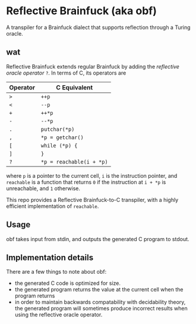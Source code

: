 # Reflective Brainfuck (aka obf)

A transpiler for a Brainfuck dialect that supports reflection through a 
Turing oracle.


## wat

Reflective Brainfuck extends regular Brainfuck by adding the 
*reflective oracle operator* `?`. In terms of C, its operators are

Operator | C Equivalent
-------- | ------------
`>`      | `++p`
`<`      | `--p`
`+`      | `++*p`
`-`      | `--*p`
`.`      | `putchar(*p)`
`,`      | `*p = getchar()`
`[`      | `while (*p) {`
`]`      | `}`
`?`      | `*p = reachable(i + *p)`

where `p` is a pointer to the current cell, `i` is the instruction pointer,
and `reachable` is a function that returns `0` if the instruction at `i + *p`
is unreachable, and `1` otherwise.

This repo provides a Reflective Brainfuck-to-C transpiler, with a highly 
efficient implementation of `reachable`.


## Usage

obf takes input from stdin, and outputs the generated C program to stdout.


## Implementation details

There are a few things to note about obf:
* the generated C code is optimized for size. 
* the generated program returns the value at the current cell when the program 
returns
* in order to maintain backwards compatability with decidability theory, 
the generated program will sometimes produce incorrect results when using the 
reflective oracle operator.